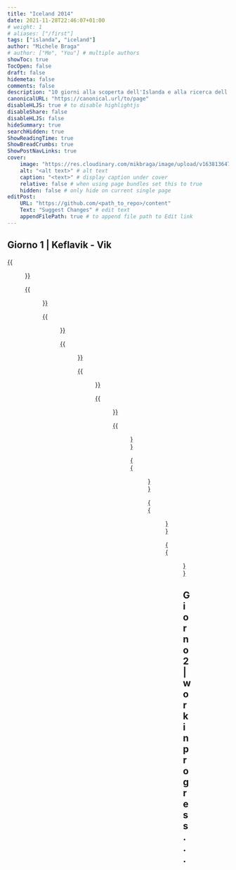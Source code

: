 ```yaml
---
title: "Iceland 2014"
date: 2021-11-28T22:46:07+01:00
# weight: 1
# aliases: ["/first"]
tags: ["islanda", "iceland"]
author: "Michele Braga"
# author: ["Me", "You"] # multiple authors
showToc: true
TocOpen: false
draft: false
hidemeta: false
comments: false
description: "10 giorni alla scoperta dell'Islanda e alla ricerca dell'aurora boreale."
canonicalURL: "https://canonical.url/to/page"
disableHLJS: true # to disable highlightjs
disableShare: false
disableHLJS: false
hideSummary: true
searchHidden: true
ShowReadingTime: true
ShowBreadCrumbs: true
ShowPostNavLinks: true
cover:
    image: "https://res.cloudinary.com/mikbraga/image/upload/v1638136478/trip/iceland-2014/Islanda-2014-Cover_rb4gc2.jpg" # image path/url
    alt: "<alt text>" # alt text
    caption: "<text>" # display caption under cover
    relative: false # when using page bundles set this to true
    hidden: false # only hide on current single page
editPost:
    URL: "https://github.com/<path_to_repo>/content"
    Text: "Suggest Changes" # edit text
    appendFilePath: true # to append file path to Edit link
---
```



## Giorno 1 | Keflavik - Vik

[{{<figure src="https://res.cloudinary.com/mikbraga/image/upload/v1638227354/trip/iceland-2014/Islanda-2014-D1-small-9_pk9hx6.jpg" title="Primo assaggio del suolo islandese dopo aver ritirato il nostro fidato mezzo di viaggio: un Suzuki Vitara 4x4.">}}](https://res.cloudinary.com/mikbraga/image/upload/v1638226691/trip/iceland-2014/Islanda-2014-D1-9_lfpwve.jpg)

[{{<figure src="https://res.cloudinary.com/mikbraga/image/upload/v1638228584/trip/iceland-2014/Islanda-2014-D1-small-10_aolsdp.jpg" title="Cose che ... quando guardi le gomme ti chiedi quali esperienze di guida ti aspettano lungo il viaggio.">}}](https://res.cloudinary.com/mikbraga/image/upload/v1638228581/trip/iceland-2014/Islanda-2014-D1-10_wnfplp.jpg)

[{{<figure src="https://res.cloudinary.com/mikbraga/image/upload/v1638227815/trip/iceland-2014/Islanda-2014-D1-small-3_v4anbf.jpg" title="Un primo scorcio dei contrasti che caratterizzano il territorio: i colori e gli elementi naturali lottano tra loro in un ambiente tanto austero quanto ammaliante.">}}](https://res.cloudinary.com/mikbraga/image/upload/v1638227818/trip/iceland-2014/Islanda-2014-D1-3_wikk83.jpg)

[{{<figure src="https://res.cloudinary.com/mikbraga/image/upload/v1638229054/trip/iceland-2014/Islanda-2014-D1-small-6_ld92zj.jpg" title="...">}}](https://res.cloudinary.com/mikbraga/image/upload/v1638229058/trip/iceland-2014/Islanda-2014-D1-6_setu1j.jpg)

[{{<figure src="https://res.cloudinary.com/mikbraga/image/upload/v1638227819/trip/iceland-2014/Islanda-2014-D1-small-2_vqlzna.jpg" title="La terra che scotta! La zona a sud dell'aeroporto di Keflavik ha una forte attività geotermica. Il vapore naturale è sfruttato per produrre energia elettrica e per il teleriscaldamento.">}}](https://res.cloudinary.com/mikbraga/image/upload/v1638227821/trip/iceland-2014/Islanda-2014-D1-2_cfxted.jpg)

[{{<figure src="https://res.cloudinary.com/mikbraga/image/upload/v1638229722/trip/iceland-2014/Islanda-2014-D1-small-5_eqcknb.jpg" title="Chilomentri di tubature luccicanti si snodano come serpenti tra le rocce di questa zona lunare. Sembra un enorme sistema di arterie e vene che portano la vita attraverso il territorio.">}}](https://res.cloudinary.com/mikbraga/image/upload/v1638229720/trip/iceland-2014/Islanda-2014-D1-5_vbsa6f.jpg)

[{{<figure src="https://res.cloudinary.com/mikbraga/image/upload/v1638229718/trip/iceland-2014/Islanda-2014-D1-small-4_wnfc8d.jpg" title="...">}}](https://res.cloudinary.com/mikbraga/image/upload/v1638229718/trip/iceland-2014/Islanda-2014-D1-4_vjl4fx.jpg)

[{{<figure src="https://res.cloudinary.com/mikbraga/image/upload/v1638229721/trip/iceland-2014/Islanda-2014-D1-small-7_q9lnqr.jpg" title="...">}}](https://res.cloudinary.com/mikbraga/image/upload/v1638229725/trip/iceland-2014/Islanda-2014-D1-7_l3jefu.jpg)

[{{<figure src="https://res.cloudinary.com/mikbraga/image/upload/v1638229720/trip/iceland-2014/Islanda-2014-D1-small-8_uvuwtn.jpg" title="Come si coltivano i funghi in questa terra battuta dagli eventi atmosferici, sferzata dal freddo e scaldata dalle viscere della terra? Dentro queste serre illuminate a giorno e visibili da chilometri di distanza si coltiva di tutto.">}}](https://res.cloudinary.com/mikbraga/image/upload/v1638229725/trip/iceland-2014/Islanda-2014-D1-8_rovnfq.jpg)

[{{<figure src="">}}]()

## Giorno 2 | work in progress ...
